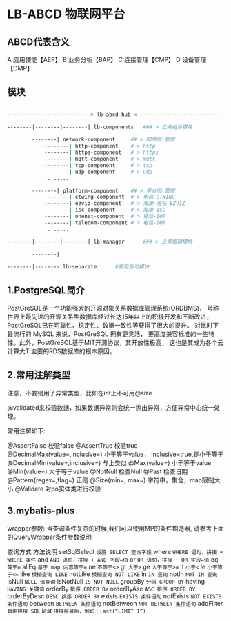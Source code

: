 # LB-ABCD 物联网平台

## ABCD代表含义

A:应用使能【AEP】
B:业务分析【BAP】
C:连接管理【CMP】
D:设备管理【DMP】

## 模块

```bash

-------------------------- > lb-abcd-hub < --------------------------

--------|--------|--------| lb-components   ### > 公共组件模块
        
        --------| network-component     ## > 网络层-管控
            --------| http-component    # > http
            --------| https-component   # > https
            --------| mqtt-component    # > mqtt
            --------| tcp-component     # > tcp
            --------| udp-component     # > udp
            ........            

        --------| platform-component    ## > 平台层-管控
            --------| ctwing-component  # > 电信-CTWING
            --------| ezviz-component   # > 海康-萤石-EZVIZ
            --------| isc-component     # > 海康-ISC
            --------| onenet-component  # > 移动-IOT
            --------| telecom-component # > 电信-IOT
            ........            

--------|--------|--------| lb-manager      ### > 业务管理模块
        
        --------| 

--------|-------- lb-separate      #服务启动模块
```

## 1.PostgreSQL简介
PostGreSQL是一个功能强大的开源对象关系数据库管理系统(ORDBMS)，
号称世界上最先进的开源关系型数据库经过长达15年以上的积极开发和不断改进，
PostGreSQL已在可靠性、稳定性、数据一致性等获得了很大的提升。
对比时下最流行的 MySQL 来说，PostGreSQL 拥有更灵活，
更高度兼容标准的一些特性。此外，PostGreSQL基于MIT开源协议，其开放性极高，
这也是其成为各个云计算大T 主要的RDS数据库的根本原因。

## 2.常用注解类型
注意，不要错用了异常类型，比如在int上不可用@size

@validated来校验数据，如果数据异常则会统一抛出异常，方便异常中心统一处理。

常用注解如下:

@AssertFalse 校验false
@AssertTrue 校验true
@DecimalMax(value=,inclusive=) 小于等于value，
inclusive=true,是小于等于
@DecimalMin(value=,inclusive=) 与上类似
@Max(value=) 小于等于value
@Min(value=) 大于等于value
@NotNull  检查Null
@Past  检查日期
@Pattern(regex=,flag=)  正则
@Size(min=, max=)  字符串，集合，map限制大小
@Validate 对po实体类进行校验

## 3.mybatis-plus

wrapper参数:
当查询条件复杂的时候,我们可以使用MP的条件构造器,
请参考下面的QueryWrapper条件参数说明

查询方式	                   方法说明
setSqlSelect	       `设置 SELECT 查询字段`
where	               `WHERE 语句，拼接 + WHERE 条件`
and	                   `AND 语句，拼接 + AND 字段=值`
or	                   `OR 语句，拼接 + OR 字段=值`
eq	                   `等于=`
allEq	               `基于 map 内容等于=`
ne	                   `不等于<>`
gt	                   `大于>`
ge	                   `大于等于>=`
lt	                   `小于<`
le	                   `小于等于<=`
like	               `模糊查询 LIKE`
notLike	               `模糊查询 NOT LIKE`
in	                   `IN 查询`
notIn	               `NOT IN 查询`
isNull	               `NULL 值查询`
isNotNull	           `IS NOT NULL`
groupBy	               `分组 GROUP BY`
having	               `HAVING 关键词`
orderBy	               `排序 ORDER BY`
orderByAsc	           `ASC 排序 ORDER BY`
orderByDesc	           `DESC 排序 ORDER BY`
exists	               `EXISTS 条件语句`
notExists	           `NOT EXISTS 条件语句`
between	               `BETWEEN 条件语句`
notBetween	           `NOT BETWEEN 条件语句`
addFilter	           `自由拼接 SQL`
last	               `拼接在最后，例如：last(“LIMIT 1”)`

